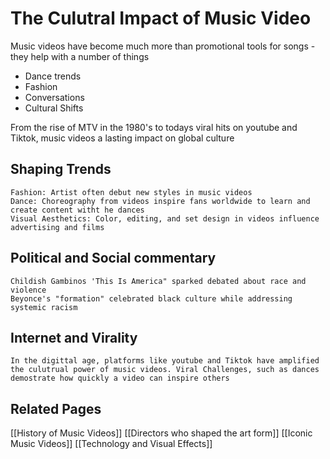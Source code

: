 # The Culutral Impact of Music Video 

Music videos have become much more than promotional tools for songs - they help with a number of things

- Dance trends 
- Fashion
- Conversations
- Cultural Shifts 

From the rise of MTV in the 1980's to todays viral hits on youtube and Tiktok, music videos a lasting impact on global culture 

## Shaping Trends

	Fashion: Artist often debut new styles in music videos 
	Dance: Choreography from videos inspire fans worldwide to learn and create content witht he dances
	Visual Aesthetics: Color, editing, and set design in videos influence advertising and films

## Political and Social commentary 

	Childish Gambinos 'This Is America" sparked debated about race and violence
	Beyonce's "formation" celebrated black culture while addressing systemic racism 

## Internet and Virality 

	In the digittal age, platforms like youtube and Tiktok have amplified the culutrual power of music videos. Viral Challenges, such as dances demostrate how quickly a video can inspire others 
	


## Related Pages 

[[History of Music Videos]]
[[Directors who shaped the art form]]
[[Iconic Music Videos]]
[[Technology and Visual Effects]]